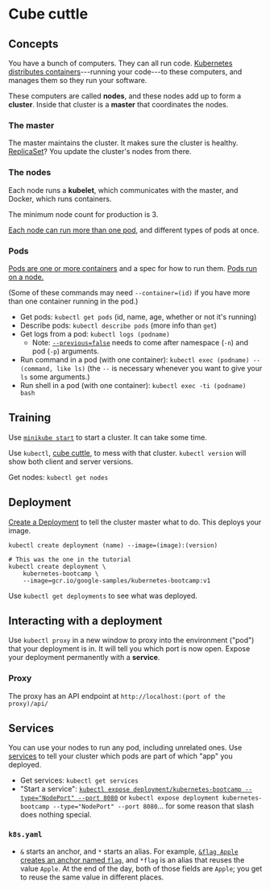 # Cube cuttle

## Concepts

You have a bunch of computers. They can all run code. [Kubernetes distributes containers](https://kubernetes.io/docs/tutorials/kubernetes-basics/create-cluster/cluster-intro/)---running your code---to these computers, and manages them so they run your software.

These computers are called **nodes**, and these nodes add up to form a **cluster**. Inside that cluster is a **master** that coordinates the nodes.

### The master

The master maintains the cluster. It makes sure the cluster is healthy. [ReplicaSet](https://kubernetes.io/docs/concepts/workloads/controllers/replicaset/)? You update the cluster's nodes from there.

### The nodes

Each node runs a **kubelet**, which communicates with the master, and Docker, which runs containers.

The minimum node count for production is 3.

[Each node can run more than one pod](https://kubernetes.io/docs/tutorials/kubernetes-basics/explore/explore-intro/), and different types of pods at once.

### Pods

[Pods are one or more containers](https://kubernetes.io/docs/concepts/workloads/pods/pod/) and a spec for how to run them. [Pods run on a node.](https://kubernetes.io/docs/tutorials/kubernetes-basics/explore/explore-intro/)

(Some of these commands may need `--container=(id)` if you have more than one container running in the pod.)

* Get pods: `kubectl get pods` (id, name, age, whether or not it's running)
* Describe pods: `kubectl describe pods` (more info than `get`)
* Get logs from a pod: `kubectl logs (podname)`
    * Note: [`--previous=false`](https://github.com/tektoncd/pipeline/issues/782#issuecomment-854616720) needs to come after namespace (`-n`) and pod (`-p`) arguments.
* Run command in a pod (with one container): `kubectl exec (podname) -- (command, like ls)` (the `--` is necessary whenever you want to give your `ls` some arguments.)
* Run shell in a pod (with one container): `kubectl exec -ti (podname) bash`

## Training

Use [`minikube start`](https://kubernetes.io/docs/tutorials/kubernetes-basics/create-cluster/cluster-interactive/) to start a cluster. It can take some time.

Use `kubectl`, [cube cuttle](https://twitter.com/mjg59/status/1112603958256627713), to mess with that cluster. `kubectl version` will show both client and server versions.

Get nodes: `kubectl get nodes`

## Deployment

[Create a Deployment](https://kubernetes.io/docs/tutorials/kubernetes-basics/deploy-app/deploy-intro/) to tell the cluster master what to do. This deploys your image.

    kubectl create deployment (name) --image=(image):(version)

    # This was the one in the tutorial
    kubectl create deployment \
        kubernetes-bootcamp \
        --image=gcr.io/google-samples/kubernetes-bootcamp:v1

Use `kubectl get deployments` to see what was deployed.

## Interacting with a deployment

Use `kubectl proxy` in a new window to proxy into the environment ("pod") that your deployment is in. It will tell you which port is now open.
Expose your deployment permanently with a **service**.

### Proxy

The proxy has an API endpoint at `http://localhost:(port of the proxy)/api/`


## Services

You can use your nodes to run any pod, including unrelated ones. Use [services](https://kubernetes.io/docs/tutorials/kubernetes-basics/expose/expose-intro/) to tell your cluster which pods are part of which "app" you deployed.

* Get services: `kubectl get services`
* "Start a service": [`kubectl expose deployment/kubernetes-bootcamp --type="NodePort" --port 8080`](https://kubernetes.io/docs/tutorials/kubernetes-basics/expose/expose-interactive/) or `kubectl expose deployment kubernetes-bootcamp --type="NodePort" --port 8080`... for some reason that slash does nothing special.

### `k8s.yaml`

* `&` starts an anchor, and `*` starts an alias. For example, [`&flag Apple` creates an anchor named `flag`](https://medium.com/@kinghuang/docker-compose-anchors-aliases-extensions-a1e4105d70bd), and `*flag` is an alias that reuses the value `Apple`. At the end of the day, both of those fields are `Apple`; you get to reuse the same value in different places.
